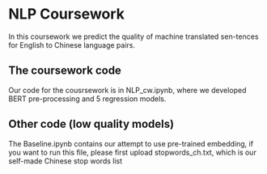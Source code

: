 # NLP Coursework
In this coursework we predict the quality of machine translated sen-tences for English to Chinese language pairs. 

## The coursework code
Our code for the cousrsework is in NLP_cw.ipynb, where we developed BERT pre-processing and 5 regression models.

## Other code (low quality models)
The Baseline.ipynb contains our attempt to use pre-trained embedding, if you want to run this file, please first upload stopwords_ch.txt, which is our self-made Chinese stop words list 

